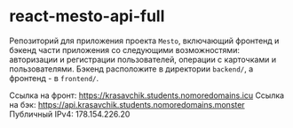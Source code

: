# react-mesto-api-full
Репозиторий для приложения проекта `Mesto`, включающий фронтенд и бэкенд части приложения со следующими возможностями: авторизации и регистрации пользователей, операции с карточками и пользователями. Бэкенд расположите в директории `backend/`, а фронтенд - в `frontend/`. 
  
Ссылка на фронт: https://krasavchik.students.nomoredomains.icu
Ссылка на бэк: https://api.krasavchik.students.nomoredomains.monster
Публичный IPv4: 178.154.226.20
